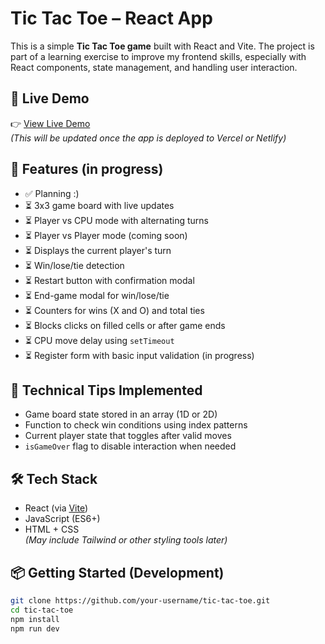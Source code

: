 # Tic Tac Toe – React App

This is a simple **Tic Tac Toe game** built with React and Vite. The project is part of a learning exercise to improve my frontend skills, especially with React components, state management, and handling user interaction.

## 🚀 Live Demo

👉 [View Live Demo]()  
_(This will be updated once the app is deployed to Vercel or Netlify)_

## 📌 Features (in progress)

- ✅ Planning :)
- ⏳ 3x3 game board with live updates
- ⏳ Player vs CPU mode with alternating turns
- ⏳ Player vs Player mode (coming soon)
- ⏳ Displays the current player's turn
- ⏳ Win/lose/tie detection
- ⏳ Restart button with confirmation modal
- ⏳ End-game modal for win/lose/tie
- ⏳ Counters for wins (X and O) and total ties
- ⏳ Blocks clicks on filled cells or after game ends
- ⏳ CPU move delay using `setTimeout`
- ⏳ Register form with basic input validation (in progress)

## 🧠 Technical Tips Implemented

- Game board state stored in an array (1D or 2D)
- Function to check win conditions using index patterns
- Current player state that toggles after valid moves
- `isGameOver` flag to disable interaction when needed

## 🛠 Tech Stack

- React (via [Vite](https://vitejs.dev/))
- JavaScript (ES6+)
- HTML + CSS  
  _(May include Tailwind or other styling tools later)_

## 📦 Getting Started (Development)

```bash
git clone https://github.com/your-username/tic-tac-toe.git
cd tic-tac-toe
npm install
npm run dev
```
